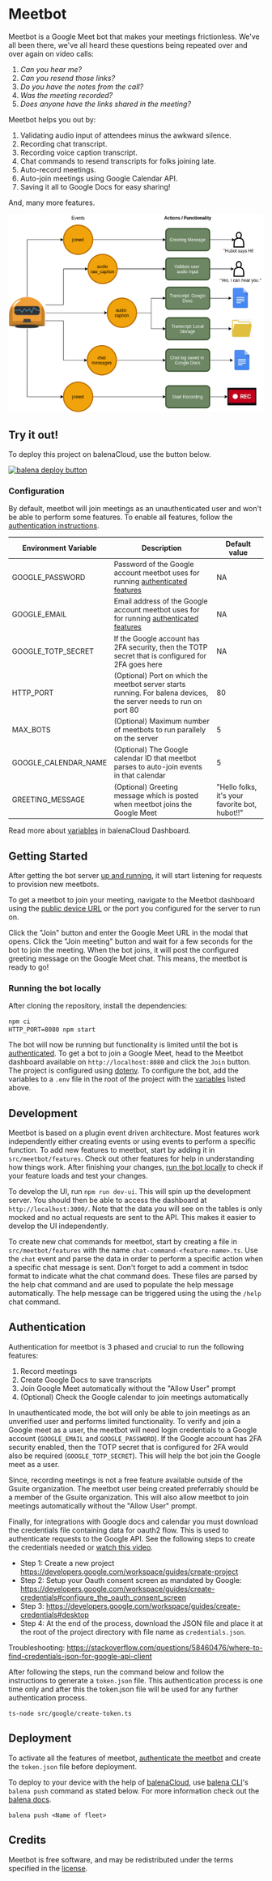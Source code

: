 # Meetbot 

Meetbot is a Google Meet bot that makes your meetings frictionless. We've all been there, we've all heard these questions being repeated over and over again on video calls:

1. _Can you hear me?_
2. _Can you resend those links?_
3. _Do you have the notes from the call?_
4. _Was the meeting recorded?_
5. _Does anyone have the links shared in the meeting?_

Meetbot helps you out by:

1. Validating audio input of attendees minus the awkward silence.
2. Recording chat transcript.
3. Recording voice caption transcript.
4. Chat commands to resend transcripts for folks joining late.
5. Auto-record meetings.
6. Auto-join meetings using Google Calendar API. 
7. Saving it all to Google Docs for easy sharing!

And, many more features.

![](img/diagram.drawio.png)

## Try it out!

To deploy this project on balenaCloud, use the button below.

[![balena deploy button](https://www.balena.io/deploy.svg)](https://dashboard.balena-cloud.com/deploy?repoUrl=https://github.com/balena-io-playground/meetbot)

### Configuration

By default, meetbot will join meetings as an unauthenticated user and won't be able to perform some features. To enable all features, follow the [authentication instructions](#authentication). 

| Environment Variable | Description                                                                                                        | Default value                                  |
| -------------------- | ------------------------------------------------------------------------------------------------------------------ | ---------------------------------------------- |
| GOOGLE_PASSWORD      | Password of the Google account meetbot uses for running [authenticated features](#authentication)                  | NA                                             |
| GOOGLE_EMAIL         | Email address of the Google account meetbot uses for for running [authenticated features](#authentication)         | NA                                             |
| GOOGLE_TOTP_SECRET   | If the Google account has 2FA security, then the TOTP secret that is configured for 2FA goes here                  | NA                                             |
| HTTP_PORT            | (Optional) Port on which the meetbot server starts running. For balena devices, the server needs to run on port 80 | 80                                             |
| MAX_BOTS             | (Optional) Maximum number of meetbots to run parallely on the server                                               | 5                                              |
| GOOGLE_CALENDAR_NAME | (Optional) The Google calendar ID that meetbot parses to auto-join events in that calendar                         | 5                                              |
| GREETING_MESSAGE     | (Optional) Greeting message which is posted when meetbot joins the Google Meet                                     | "Hello folks, it's your favorite bot, hubot!!" |

Read more about [variables](https://www.balena.io/docs/learn/manage/variables/) in balenaCloud Dashboard. 

## Getting Started

After getting the bot server [up and running](#deployment), it will start listening for requests to provision new meetbots. 

To get a meetbot to join your meeting, navigate to the Meetbot dashboard using the [public device URL](https://www.balena.io/docs/learn/manage/actions/#enable-public-device-url) or the port you configured for the server to run on. 

Click the "Join" button and enter the Google Meet URL in the modal that opens. Click the "Join meeting" button and wait for a few seconds for the bot to join the meeting. When the bot joins, it will post the configured greeting message on the Google Meet chat. This means, the meetbot is ready to go!

### Running the bot locally

After cloning the repository, install the dependencies:

```
npm ci
HTTP_PORT=8080 npm start
```

The bot will now be running but functionality is limited until the bot is [authenticated](#authentication). To get a bot to join a Google Meet, head to the Meetbot dashboard available on `http://localhost:8080` and click the `Join` button. The project is configured using [dotenv](https://www.npmjs.com/package/dotenv). To configure the bot, add the variables to a `.env` file in the root of the project with the [variables](#configuration) listed above.

## Development

Meetbot is based on a plugin event driven architecture. Most features work independently either creating events or using events to perform a specific function. To add new features to meetbot, start by adding it in `src/meetbot/features`. Check out other features for help in understanding how things work. After finishing your changes, [run the bot locally](#running-the-bot-locally) to check if your feature loads and test your changes. 

To develop the UI, run `npm run dev-ui`. This will spin up the development server. You should then be able to access the dashboard at `http://localhost:3000/`. Note that the data you will see on the tables is only mocked and no actual requests are sent to the API. This makes it easier to develop the UI independently.

To create new chat commands for meetbot, start by creating a file in `src/meetbot/features` with the name `chat-command-<feature-name>.ts`. Use the `chat` event and parse the data in order to perform a specific action when a specific chat message is sent. Don't forget to add a comment in tsdoc format to indicate what the chat command does. These files are parsed by the help chat command and are used to populate the help message automatically. The help message can be triggered using the using the `/help` chat command.

## Authentication

Authentication for meetbot is 3 phased and crucial to run the following features:

1. Record meetings
2. Create Google Docs to save transcripts
3. Join Google Meet automatically without the "Allow User" prompt
4. (Optional) Check the Google calendar to join meetings automatically

In unauthenticated mode, the bot will only be able to join meetings as an unverified user and performs limited functionality. To verify and join a Google meet as a user, the meetbot will need login credentials to a Google account (`GOOGLE_EMAIL` and `GOOGLE_PASSWORD`). If the Google account has 2FA security enabled, then the TOTP secret that is configured for 2FA would also be required (`GOOGLE_TOTP_SECRET`). This will help the bot join the Google meet as a user.

Since, recording meetings is not a free feature available outside of the Gsuite organization. The meetbot user being created preferrably should be a member of the Gsuite organization. This will also allow meetbot to join meetings automatically without the "Allow User" prompt.

Finally, for integrations with Google docs and calendar you must download the credentials file containing data for oauth2 flow. This is used to authenticate requests to the Google API. See the following steps to create the credentials needed or [watch this video](https://www.youtube.com/watch?v=vt_PtZ6KYIE).

- Step 1: Create a new project https://developers.google.com/workspace/guides/create-project
- Step 2: Setup your Oauth consent screen as mandated by Google: https://developers.google.com/workspace/guides/create-credentials#configure_the_oauth_consent_screen
- Step 3: https://developers.google.com/workspace/guides/create-credentials#desktop
- Step 4: At the end of the process, download the JSON file and place it at the root of the project directory with file name as `credentials.json`.

Troubleshooting: https://stackoverflow.com/questions/58460476/where-to-find-credentials-json-for-google-api-client

After following the steps, run the command below and follow the instructions to generate a `token.json` file. This authentication process is one time only and after this the token.json file will be used for any further authentication process. 

```
ts-node src/google/create-token.ts
```

## Deployment

To activate all the features of meetbot, [authenticate the meetbot](#authentication) and create the `token.json` file before deployment. 

To deploy to your device with the help of [balenaCloud](https://www.balena.io/cloud/), use [balena CLI](https://github.com/balena-io/balena-cli/blob/master/INSTALL.md)'s `balena push` command as stated below. For more information check out the [balena docs](https://www.balena.io/docs/learn/deploy/deployment/).

```
balena push <Name of fleet>
```

## Credits

Meetbot is free software, and may be redistributed under the terms specified in the [license](./LICENSE).
